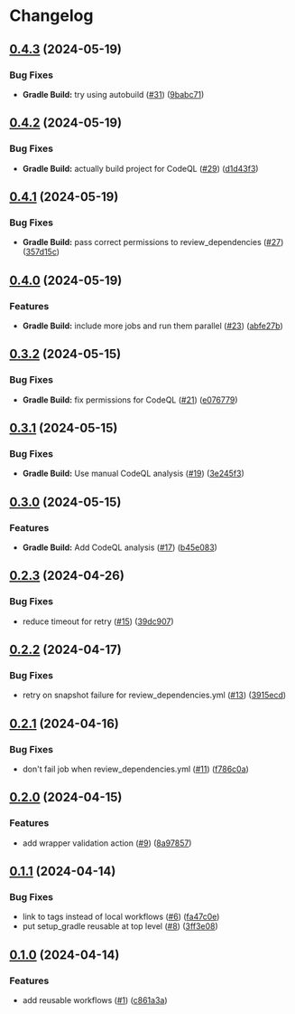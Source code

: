 # Changelog

## [0.4.3](https://github.com/tacascer-org/actions-workflows/compare/v0.4.2...v0.4.3) (2024-05-19)


### Bug Fixes

* **Gradle Build:** try using autobuild ([#31](https://github.com/tacascer-org/actions-workflows/issues/31)) ([9babc71](https://github.com/tacascer-org/actions-workflows/commit/9babc71db3fa7cb753ecb01cdd34fe3507bd6cca))

## [0.4.2](https://github.com/tacascer-org/actions-workflows/compare/v0.4.1...v0.4.2) (2024-05-19)


### Bug Fixes

* **Gradle Build:** actually build project for CodeQL ([#29](https://github.com/tacascer-org/actions-workflows/issues/29)) ([d1d43f3](https://github.com/tacascer-org/actions-workflows/commit/d1d43f3a30dac6f2b86d6892a91b804f8f9c0e3e))

## [0.4.1](https://github.com/tacascer-org/actions-workflows/compare/v0.4.0...v0.4.1) (2024-05-19)


### Bug Fixes

* **Gradle Build:** pass correct permissions to review_dependencies ([#27](https://github.com/tacascer-org/actions-workflows/issues/27)) ([357d15c](https://github.com/tacascer-org/actions-workflows/commit/357d15c289330fdb2bef2a71a17580c7793a62ff))

## [0.4.0](https://github.com/tacascer-org/actions-workflows/compare/v0.3.2...v0.4.0) (2024-05-19)


### Features

* **Gradle Build:** include more jobs and run them parallel ([#23](https://github.com/tacascer-org/actions-workflows/issues/23)) ([abfe27b](https://github.com/tacascer-org/actions-workflows/commit/abfe27b136ed3a89ed737871261e18b8a0d74b26))

## [0.3.2](https://github.com/tacascer-org/actions-workflows/compare/v0.3.1...v0.3.2) (2024-05-15)


### Bug Fixes

* **Gradle Build:** fix permissions for CodeQL ([#21](https://github.com/tacascer-org/actions-workflows/issues/21)) ([e076779](https://github.com/tacascer-org/actions-workflows/commit/e0767794d4d09faaf937bb24c0762d168e711b97))

## [0.3.1](https://github.com/tacascer-org/actions-workflows/compare/v0.3.0...v0.3.1) (2024-05-15)


### Bug Fixes

* **Gradle Build:** Use manual CodeQL analysis ([#19](https://github.com/tacascer-org/actions-workflows/issues/19)) ([3e245f3](https://github.com/tacascer-org/actions-workflows/commit/3e245f3a718207459a0fd2dfa69ec6eaa7072363))

## [0.3.0](https://github.com/tacascer-org/actions-workflows/compare/v0.2.3...v0.3.0) (2024-05-15)


### Features

* **Gradle Build:** Add CodeQL analysis ([#17](https://github.com/tacascer-org/actions-workflows/issues/17)) ([b45e083](https://github.com/tacascer-org/actions-workflows/commit/b45e083e44dc36d88a260613238dc02af3caa1e4))

## [0.2.3](https://github.com/tacascer-org/actions-workflows/compare/v0.2.2...v0.2.3) (2024-04-26)


### Bug Fixes

* reduce timeout for retry ([#15](https://github.com/tacascer-org/actions-workflows/issues/15)) ([39dc907](https://github.com/tacascer-org/actions-workflows/commit/39dc90719799376e214113f867c8bf89749e2398))

## [0.2.2](https://github.com/tacascer-org/actions-workflows/compare/v0.2.1...v0.2.2) (2024-04-17)


### Bug Fixes

* retry on snapshot failure for review_dependencies.yml ([#13](https://github.com/tacascer-org/actions-workflows/issues/13)) ([3915ecd](https://github.com/tacascer-org/actions-workflows/commit/3915ecdc9362d3429de4ec69cb0ff764818f6ec9))

## [0.2.1](https://github.com/tacascer-org/actions-workflows/compare/v0.2.0...v0.2.1) (2024-04-16)


### Bug Fixes

* don't fail job when review_dependencies.yml ([#11](https://github.com/tacascer-org/actions-workflows/issues/11)) ([f786c0a](https://github.com/tacascer-org/actions-workflows/commit/f786c0aab043e08329ee9707422b62fc2289dd34))

## [0.2.0](https://github.com/tacascer-org/actions-workflows/compare/v0.1.1...v0.2.0) (2024-04-15)


### Features

* add wrapper validation action ([#9](https://github.com/tacascer-org/actions-workflows/issues/9)) ([8a97857](https://github.com/tacascer-org/actions-workflows/commit/8a9785749a4cbef014550285cd70c496aae596a9))

## [0.1.1](https://github.com/tacascer-org/actions-workflows/compare/v0.1.0...v0.1.1) (2024-04-14)


### Bug Fixes

* link to tags instead of local workflows ([#6](https://github.com/tacascer-org/actions-workflows/issues/6)) ([fa47c0e](https://github.com/tacascer-org/actions-workflows/commit/fa47c0ec55a1f2d781d48021a78ed7d3b0535be2))
* put setup_gradle reusable at top level ([#8](https://github.com/tacascer-org/actions-workflows/issues/8)) ([3ff3e08](https://github.com/tacascer-org/actions-workflows/commit/3ff3e084e27f43aba59dac08c94cb547d11eeb88))

## [0.1.0](https://github.com/tacascer-org/actions-workflows/compare/v0.0.1...v0.1.0) (2024-04-14)


### Features

* add reusable workflows ([#1](https://github.com/tacascer-org/actions-workflows/issues/1)) ([c861a3a](https://github.com/tacascer-org/actions-workflows/commit/c861a3a632dff67e1db56979c5ffd412eb2b30a6))
